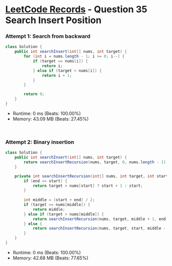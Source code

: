 # [LeetCode Records](../README.md) - Question 35 Search Insert Position

### Attempt 1: Search from backward
```java
class Solution {
    public int searchInsert(int[] nums, int target) {
        for (int i = nums.length - 1; i >= 0; i--) {
            if (target == nums[i]) {
                return i;
            } else if (target > nums[i]) {
                return i + 1;
            }
        }

        return 0;
    }
}
```
- Runtime: 0 ms (Beats: 100.00%)
- Memory: 43.09 MB (Beats: 27.45%)

<br>

### Attempt 2: Binary insertion
```java
class Solution {
    public int searchInsert(int[] nums, int target) {
        return searchInsertRecursion(nums, target, 0, nums.length - 1);
    }

    private int searchInsertRecursion(int[] nums, int target, int start, int end) {
        if (end <= start) {
            return target > nums[start] ? start + 1 : start;
        }
        
        int middle = (start + end) / 2;
        if (target == nums[middle]) {
            return middle;
        } else if (target > nums[middle]) {
            return searchInsertRecursion(nums, target, middle + 1, end);
        } else {
            return searchInsertRecursion(nums, target, start, middle - 1);
        }
    }
}
```
- Runtime: 0 ms (Beats: 100.00%)
- Memory: 42.68 MB (Beats: 77.65%)

<br>
